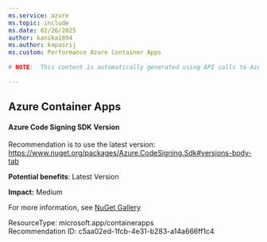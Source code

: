 ```yaml
---
ms.service: azure
ms.topic: include
ms.date: 02/26/2025
author: kanika1894
ms.author: kapasrij
ms.custom: Performance Azure Container Apps
  
# NOTE:  This content is automatically generated using API calls to Azure. Any edits made on these files will be overwritten in the next run of the script. 
  
---
```

  
## Azure Container Apps  
  
<!--c5aa02ed-1fcb-4e31-b283-a14a666ff1c4_begin-->

#### Azure Code Signing SDK Version  
  
Recommendation is to use the latest version: https://www.nuget.org/packages/Azure.CodeSigning.Sdk#versions-body-tab  
  
**Potential benefits**: Latest Version  

**Impact:** Medium
  
For more information, see [NuGet Gallery](https://www.nuget.org/packages/Azure.CodeSigning.Sdk#versions-body-tab)  

ResourceType: microsoft.app/containerapps  
Recommendation ID: c5aa02ed-1fcb-4e31-b283-a14a666ff1c4  


<!--c5aa02ed-1fcb-4e31-b283-a14a666ff1c4_end-->

<!--articleBody-->
